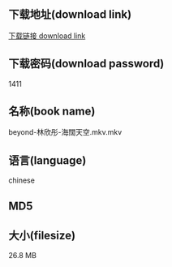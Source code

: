 ## 下载地址(download link)
[下载链接 download link](https://tutu365.netlify.app/?s=beyond-%E6%9E%97%E6%AC%A3%E5%BD%A4-%E6%B5%B7%E9%97%8A%E5%A4%A9%E7%A9%BA.mkv)

## 下载密码(download password)
1411

## 名称(book name)
beyond-林欣彤-海闊天空.mkv.mkv

## 语言(language)
chinese

## MD5


## 大小(filesize)
26.8 MB

